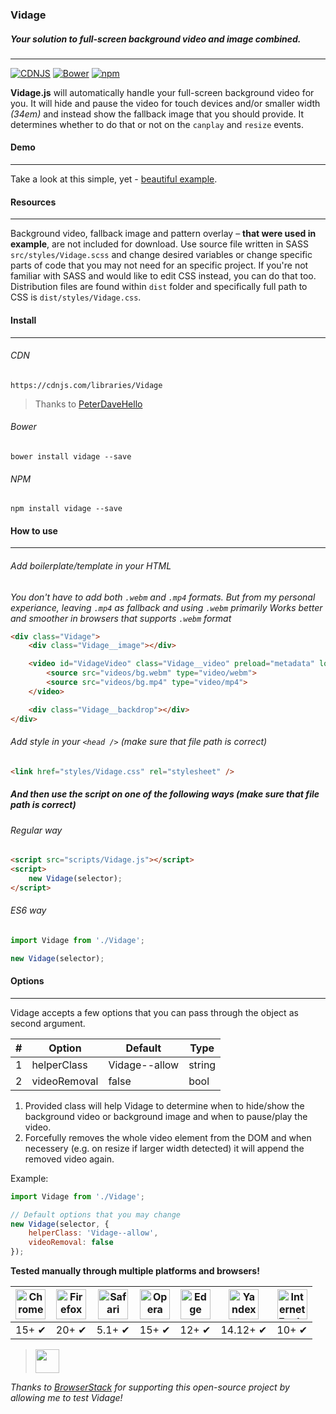 ### Vidage
##### Your solution to full-screen background video and image combined.
---
[![CDNJS](https://img.shields.io/cdnjs/v/Vidage.svg?style=flat-square)](https://cdnjs.com/libraries/Vidage)
[![Bower](https://img.shields.io/bower/v/vidage.svg?style=flat-square)](https://github.com/dvLden/Vidage)
[![npm](https://img.shields.io/npm/v/vidage.svg?style=flat-square)](https://www.npmjs.com/package/vidage)

**Vidage.js** will automatically handle your full-screen background video for you. It will hide and pause the video for touch devices and/or smaller width _(34em)_ and instead show the fallback image that you should provide. It determines whether to do that or not on the `canplay` and `resize` events.

#### Demo
---
Take a look at this simple, yet - [beautiful example](https://dvLden.github.io/Vidage/).

#### Resources
---
Background video, fallback image and pattern overlay – **that were used in example**, are not included for download.
Use source file written in SASS `src/styles/Vidage.scss` and change desired variables or change specific parts of code that you may not need for an specific project. If you're not familiar with SASS and would like to edit CSS instead, you can do that too. Distribution files are found within `dist` folder and specifically full path to CSS is `dist/styles/Vidage.css`.

#### Install
---

###### CDN
`https://cdnjs.com/libraries/Vidage`
> Thanks to [PeterDaveHello](https://github.com/PeterDaveHello)

###### Bower
`bower install vidage --save`

###### NPM
`npm install vidage --save`

#### How to use
---

###### Add boilerplate/template in your HTML
_You don't have to add both `.webm` and `.mp4` formats._
_But from my personal experiance, leaving `.mp4` as fallback and using `.webm` primarily_
_Works better and smoother in browsers that supports `.webm` format_

```html
<div class="Vidage">
    <div class="Vidage__image"></div>

    <video id="VidageVideo" class="Vidage__video" preload="metadata" loop autoplay muted>
        <source src="videos/bg.webm" type="video/webm">
        <source src="videos/bg.mp4" type="video/mp4">
    </video>

    <div class="Vidage__backdrop"></div>
</div>
```

###### Add style in your `<head />` _(make sure that file path is correct)_

```html
<link href="styles/Vidage.css" rel="stylesheet" />
```

##### And then use the script on one of the following ways _(make sure that file path is correct)_

###### Regular way
```html
<script src="scripts/Vidage.js"></script>
<script>
    new Vidage(selector);
</script>
```

###### ES6 way
```javascript
import Vidage from './Vidage';

new Vidage(selector);
```

#### Options
---
Vidage accepts a few options that you can pass through the object as second argument.

|  #  |      Option    |    Default    |  Type  |
| --- | -------------- | ------------- | ------ |
|  1  |  helperClass   | Vidage--allow | string |
|  2  |  videoRemoval  |     false     |  bool  |

1. Provided class will help Vidage to determine when to hide/show the background video or background image and when to pause/play the video.
2. Forcefully removes the whole video element from the DOM and when necessery (e.g. on resize if larger width detected) it will append the removed video again.

Example:
```javascript
import Vidage from './Vidage';

// Default options that you may change
new Vidage(selector, {
    helperClass: 'Vidage--allow',
    videoRemoval: false
});
```

**Tested manually through multiple platforms and browsers!**

| <img src="https://raw.githubusercontent.com/alrra/browser-logos/master/src/chrome/chrome_128x128.png" width="48" height="48" alt="Chrome"> | <img src="https://raw.githubusercontent.com/alrra/browser-logos/master/src/firefox/firefox_128x128.png" width="48" height="48" alt="Firefox"> | <img src="https://raw.githubusercontent.com/alrra/browser-logos/master/src/safari/safari_128x128.png" width="48" height="48" alt="Safari"> | <img src="https://raw.githubusercontent.com/alrra/browser-logos/master/src/opera/opera_128x128.png" width="48" height="48" alt="Opera"> | <img src="https://raw.githubusercontent.com/alrra/browser-logos/master/src/edge/edge_128x128.png" width="48" height="48" alt="Edge"> | <img src="https://raw.githubusercontent.com/alrra/browser-logos/master/src/yandex/yandex_128x128.png" width="48" height="48" alt="Yandex"> | <img src="https://raw.githubusercontent.com/alrra/browser-logos/master/src/archive/internet-explorer_9-11/internet-explorer_9-11_128x128.png" width="48" height="48" alt="Internet Explorer"> |
|---|---|---|---|---|---|---|
| 15+ ✔ | 20+ ✔ | 5.1+ ✔ | 15+ ✔ | 12+ ✔ | 14.12+ ✔ | 10+ ✔ |

> <img src="https://avatars0.githubusercontent.com/u/1119453?v=3&s=200" width="38" height="38">
_Thanks to [BrowserStack](https://www.browserstack.com/) for supporting this open-source project by allowing me to test Vidage!_
